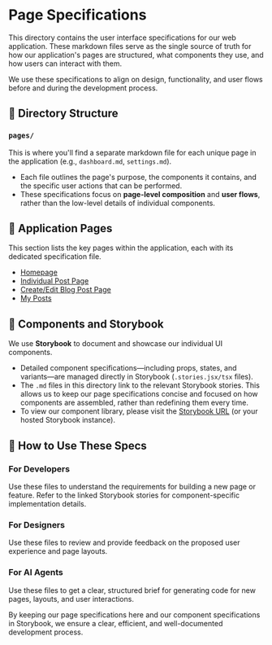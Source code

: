 # Page Specifications

This directory contains the user interface specifications for our web application. These markdown files serve as the single source of truth for how our application's pages are structured, what components they use, and how users can interact with them.

We use these specifications to align on design, functionality, and user flows before and during the development process.

## 📂 Directory Structure

### `pages/`
This is where you'll find a separate markdown file for each unique page in the application (e.g., `dashboard.md`, `settings.md`).

- Each file outlines the page's purpose, the components it contains, and the specific user actions that can be performed.
- These specifications focus on **page-level composition** and **user flows**, rather than the low-level details of individual components.


## 📄 Application Pages

This section lists the key pages within the application, each with its dedicated specification file.

- [Homepage](/docs/specifications/ui/pages/homepage.md)
- [Individual Post Page](/docs/specifications/ui/pages/individual-post.md)
- [Create/Edit Blog Post Page](/docs/specifications/ui/pages/create-blog-post.md)
- [My Posts](/docs/specifications/ui/pages/my-posts.md)


## 🎨 Components and Storybook

We use **Storybook** to document and showcase our individual UI components.

- Detailed component specifications—including props, states, and variants—are managed directly in Storybook (`.stories.jsx/tsx` files).
- The `.md` files in this directory link to the relevant Storybook stories. This allows us to keep our page specifications concise and focused on how components are assembled, rather than redefining them every time.
- To view our component library, please visit the [Storybook URL](https://www.google.com/search?q=http://localhost:6006) (or your hosted Storybook instance).


## 🚀 How to Use These Specs

### For Developers
Use these files to understand the requirements for building a new page or feature. Refer to the linked Storybook stories for component-specific implementation details.

### For Designers
Use these files to review and provide feedback on the proposed user experience and page layouts.

### For AI Agents
Use these files to get a clear, structured brief for generating code for new pages, layouts, and user interactions.

By keeping our page specifications here and our component specifications in Storybook, we ensure a clear, efficient, and well-documented development process.
